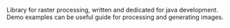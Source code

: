Library for raster processing, written and dedicated for java development.
Demo examples can be useful guide for processing and generating images.
